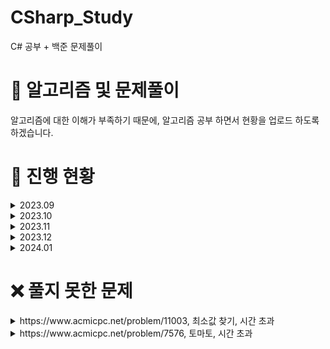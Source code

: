 # CSharp_Study
C# 공부 + 백준 문제풀이  

# 📝 알고리즘 및 문제풀이  
알고리즘에 대한 이해가 부족하기 때문에, 알고리즘 공부 하면서 현황을 업로드 하도록 하겠습니다.

# 🧭 진행 현황
<details>
<summary>2023.09</summary>
<div markdown="1">
	
- **09.11** 백준  
- **09.12** 백준  
- **09.13** 백준  
- **09.14** 백준 & Sorting Algorithm  
- **09.15** 백준 & DFS, BFS  
- **09.18** 백준 & Binary Search  
- **09.19** 백준 & Greedy Algorithm  
- **09.20** 백준 & Number Theory  
- **09.21** 백준  
- **09.26** 백준 & Tree  
- **09.27** 백준 & Graph

</div>
</details>
<details>
<summary>2023.10</summary>
<div markdown="1">
	
- **10.04** 백준 복습 ( 노트 정리 )  
- **10.05** Solved.ac Class 3*  
- **10.06** Union, Find  
- **10.10** topology sort, bitmasking  
- **10.11** 시리얼 통신, 파일 입출력, 청크 로더  
- **10.17** 위상 정렬 1   
- **10.18** 위상 정렬 2  
- **10.20** Solved.ac Class 4  
- **10.23** Solved.ac Class 4

</div>
</details>
<details>
<summary>2023.11</summary>
<div markdown="1">
	
- **11.01 ~ 11.30** C++ DX12 공부

</div>
</details>
<details>
<summary>2023.12</summary>
<div markdown="1">
	
- **12.01 ~ 12.21** C++ DX12 공부  
- **12.05** DP  
- **12.21 ~ 01.11** 전문산업기능군사교육소집기간

</div>
</details>  

</details>
<details>
<summary>2024.01</summary>
<div markdown="1">
	
- **01.15** DP

</div>
</details>

# ❌ 풀지 못한 문제
<details>
<summary>https://www.acmicpc.net/problem/11003, 최소값 찾기, 시간 초과</summary>
<div markdown="1">

## C++ 풀이
  
```cpp
#include <iostream>
#include <deque>

using namespace std;
typedef pair<int, int> Node;

int main()
{
	ios::sync_with_stdio(false);
	cin.tie(NULL);
	cout.tie(NULL);

	int n, l;
	cin >> n >> l;

	deque<Node> m_deque;

	for (int i = 0; i < n; i++)
	{
		int nw;
		cin >> nw;

		while (!m_deque.empty() && m_deque.back().first > nw)
		{
			m_deque.pop_back();
		}

		m_deque.push_back(make_pair(nw, i));

		if (m_deque.front().second <= i - l)
		{
			m_deque.pop_front();
		}

		cout << m_deque.front().first << ' ';
	}

	return 0;
}
```

</div>
</details>

<details>
<summary>https://www.acmicpc.net/problem/7576, 토마토, 시간 초과</summary>
<div markdown="1">

## C# 풀이, 기존 FloodFill 알고리즘에서, BFS를 활용해서 풀이

```cs
using System;
using System.Collections.Generic;
using System.IO;

namespace Study.BaekJoon
{
    // https://www.acmicpc.net/problem/7576
    // 토마토

    // FloodFill로 풀었는데 잘 안되서
    // BFS 형식으로 코드를 바꿔봤습니다.
    // 제발돼라

    internal class Problem7576Solver
    {
        static int[,] arr;
        static int rows;
        static int cols;
        static int[] dx = { 1, -1, 0, 0 };
        static int[] dy = { 0, 0, 1, -1 };

        static public void Solve()
        {
            StreamReader sr = new StreamReader(Console.OpenStandardInput());
            String[] str = sr.ReadLine().Split(' ');

            rows = int.Parse(str[0]);
            cols = int.Parse(str[1]);

            arr = new int[cols, rows];
            Queue<Tuple<int, int>> queue = new Queue<Tuple<int, int>>();

            for (int i = 0; i < cols; i++)
            {
                String[] line = sr.ReadLine().Split(' ');

                for (int j = 0; j < rows; j++)
                {
                    arr[i, j] = int.Parse(line[j]);

                    if (arr[i, j] == 1)
                    {
                        queue.Enqueue(new Tuple<int, int>(i, j));
                    }
                }
            }

            int days = BFS(queue);

            if (CheckAllRipe())
            {
                Console.Write(days);
            }
            else
            {
                Console.Write("-1");
            }

            Console.ReadKey();
        }

        static int BFS(Queue<Tuple<int, int>> queue)
        {
            int days = -1;

            while (queue.Count > 0)
            {
                int size = queue.Count;

                for (int i = 0; i < size; i++)
                {
                    Tuple<int, int> tomato = queue.Dequeue();
                    int x = tomato.Item1;
                    int y = tomato.Item2;

                    for (int j = 0; j < 4; j++)
                    {
                        int nx = x + dx[j];
                        int ny = y + dy[j];

                        if (nx >= 0 && nx < cols && ny >= 0 && ny < rows && arr[nx, ny] == 0)
                        {
                            arr[nx, ny] = 1;
                            queue.Enqueue(new Tuple<int, int>(nx, ny));
                        }
                    }
                }

                days++;
            }

            return days;
        }

        static bool CheckAllRipe()
        {
            for (int i = 0; i < cols; i++)
            {
                for (int j = 0; j < rows; j++)
                {
                    if (arr[i, j] == 0)
                    {
                        return false;
                    }
                }
            }
            return true;
        }
    }
}

```

</div>
</details>
